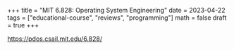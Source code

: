 +++
title = "MIT 6.828: Operating System Engineering"
date = 2023-04-22
tags = ["educational-course", "reviews", "programming"]
math = false
draft = true
+++

<https://pdos.csail.mit.edu/6.828/>
